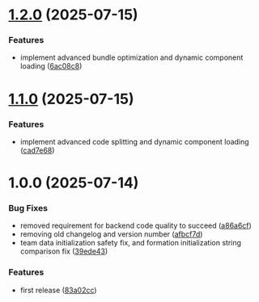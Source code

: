 # [1.2.0](https://github.com/LiamHardman/fm-dash/compare/v1.1.0...v1.2.0) (2025-07-15)


### Features

* implement advanced bundle optimization and dynamic component loading ([6ac08c8](https://github.com/LiamHardman/fm-dash/commit/6ac08c8b0687cc25bc85fe553c2c692076220b19))

# [1.1.0](https://github.com/LiamHardman/fm-dash/compare/v1.0.0...v1.1.0) (2025-07-15)


### Features

* implement advanced code splitting and dynamic component loading ([cad7e68](https://github.com/LiamHardman/fm-dash/commit/cad7e68a3e94089efe33c8d836f123afedb3481d))

# 1.0.0 (2025-07-14)


### Bug Fixes

* removed requirement for backend code quality to succeed ([a86a6cf](https://github.com/LiamHardman/fm-dash/commit/a86a6cf47f8d69e4fa9146b28c79bf5501c8956c))
* removing old changelog and version number ([afbcf7d](https://github.com/LiamHardman/fm-dash/commit/afbcf7d61bc91bc5e612a49b348c71c27257d500))
* team data initialization safety fix, and formation initialization string comparison fix ([39ede43](https://github.com/LiamHardman/fm-dash/commit/39ede43b0dc8e869ad616da20f292836dab8a5f9))


### Features

* first release ([83a02cc](https://github.com/LiamHardman/fm-dash/commit/83a02cc71ee7677cf0b47f833679fa3aa4860f8f))
